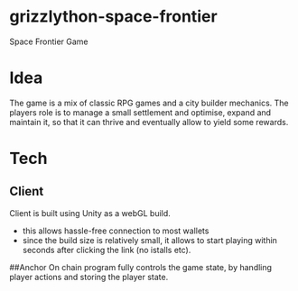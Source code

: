 # grizzlython-space-frontier

Space Frontier Game

# Idea
The game is a mix of classic RPG games and a city builder mechanics.
The players role is to manage a small settlement and optimise, expand and maintain it, so that it can thrive and eventually allow to yield some rewards.

# Tech
## Client
Client is built using Unity as a webGL build.
- this allows hassle-free connection to most wallets
- since the build size is relatively small, it allows to start playing within seconds after clicking the link (no istalls etc).

##Anchor
On chain program fully controls the game state, by handling player actions and storing the player state.
